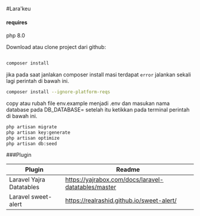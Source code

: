 #Lara'keu

#### requires

php 8.0

Download atau clone project dari github:

```sh

```

```sh
composer install
```

jika pada saat janlakan composer install masi terdapat `error` jalankan sekali lagi perintah di bawah ini.

```sh
composer install --ignore-platform-reqs
```

copy atau rubah file env.example menjadi .env dan masukan nama database pada DB_DATABASE=
setelah itu ketikkan pada terminal perintah di bawah ini.

```sh
php artisan migrate
php artisan key:generate
php artisan optimize
php artisan db:seed
```

###Plugin

| Plugin                   | Readme                                              |
| ------------------------ | --------------------------------------------------- |
| Laravel Yajra Datatables | https://yajrabox.com/docs/laravel-datatables/master |
| Laravel sweet-alert      | https://realrashid.github.io/sweet-alert/           |
